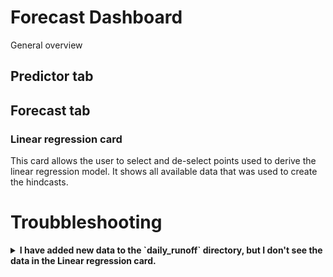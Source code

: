 # Forecast Dashboard

General overview

## Predictor tab

## Forecast tab

### Linear regression card
This card allows the user to select and de-select points used to derive the linear regression model. It shows all available data that was used to create the hindcasts.

# Troubbleshooting

<details>
<summary><b>I have added new data to the `daily_runoff` directory, but I don't see the data in the Linear regression card.</b></summary>
The forecast dashboard reads the data for the linear regression card from the results of the linear regression module in the `intermediate_data` directory in the data folder. If you add older data to the `daily_runoff` directory in the data folder, you therefore need to manually update the hindcasts. Edit the file `linreg_last_successful_run_linreg.txt` file in the `intermediate_data` directory of your data folder and change the date to the first day of your new data. Then either wait for the next regular run of the forecast tools or trigger a manual re-run in the linear regression card.
</details>